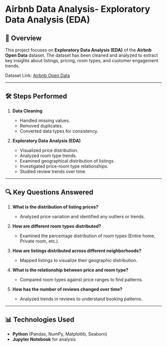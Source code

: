 # Airbnb Data Analysis- Exploratory Data Analysis (EDA)

## 📌 Overview
This project focuses on **Exploratory Data Analysis (EDA)** of the **Airbnb Open Data** dataset. The dataset has been cleaned and analyzed to extract key insights about listings, pricing, room types, and customer engagement trends.

Dataset Link: [Airbnb Open Data](https://www.kaggle.com/datasets/abhishekrp1517/airbnb-open-data)

---

## 🛠️ Steps Performed
1. **Data Cleaning**
   - Handled missing values.
   - Removed duplicates.
   - Converted data types for consistency.
   
2. **Exploratory Data Analysis (EDA)**
   - Visualized price distribution.
   - Analyzed room type trends.
   - Examined geographical distribution of listings.
   - Investigated price-room type relationships.
   - Studied review trends over time.

---

## 🔍 Key Questions Answered

1. **What is the distribution of listing prices?**
   - Analyzed price variation and identified any outliers or trends.

2. **How are different room types distributed?**
   - Examined the percentage distribution of room types (Entire home, Private room, etc.).

3. **How are listings distributed across different neighborhoods?**
   - Mapped listings to visualize their geographic distribution.

4. **What is the relationship between price and room type?**
   - Compared room types against price ranges to find patterns.

5. **How has the number of reviews changed over time?**
   - Analyzed trends in reviews to understand booking patterns.

---

## 📊 Technologies Used
- **Python** (Pandas, NumPy, Matplotlib, Seaborn)
- **Jupyter Notebook** for analysis


